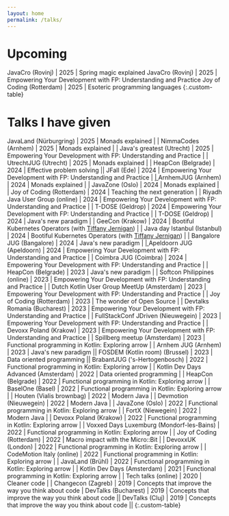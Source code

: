 ```yaml
---
layout: home
permalink: /talks/
---
```


<style>
.custom-table, th, td {
	border: 0px solid;
}
tr:nth-child(odd) {background-color: #B0C4DE;}

</style>
# Upcoming
JavaCro (Rovinj)							| 2025 | Spring magic explained
JavaCro (Rovinj)							| 2025 | Empowering Your Development with FP: Understanding and Practice
Joy of Coding (Rotterdam)					| 2025 | Esoteric programming languages
{:.custom-table}

# Talks I have given

JavaLand (Nürburgring)						| 2025 | Monads explained | | <a href="https://docs.google.com/presentation/d/1PpJEgxJ34zYC-aMkRx1krLn5fTQ6tUqcSvnZDxXVVpU/edit?usp=sharing" target="_blank" class="fa-solid fa-chalkboard"></a>
NimmaCodes (Arnhem)							| 2025 | Monads explained | | <a href="https://docs.google.com/presentation/d/18TObrPWmJtOHMbsdP5tfr6rOCuhzKYrgfNZ_z-ZACJo/edit?usp=sharing" target="_blank" class="fa-solid fa-chalkboard"></a>
Java's greatest (Utrecht)					| 2025 | Empowering Your Development with FP: Understanding and Practice | | <a href="https://docs.google.com/presentation/d/1MKt4J24bImDI6RbeTJk2rsivLTCtOtbCN9f0gVnp6B0/edit?usp=sharing" target="_blank" class="fa-solid fa-chalkboard"></a>
UtrechtJUG (Utrecht)						| 2025 | Monads explained | | <a href="https://docs.google.com/presentation/d/18TObrPWmJtOHMbsdP5tfr6rOCuhzKYrgfNZ_z-ZACJo/edit?usp=sharing" target="_blank" class="fa-solid fa-chalkboard"></a>
HeapCon	(Belgrade)							| 2024 | Effective problem solving || <a href="https://docs.google.com/presentation/d/1f2IqnZmztEAMsar6DhRElAQiqobiAV1W-f4h8XNrcao/edit?usp=sharing" target="_blank" class="fa-solid fa-chalkboard"></a>
JFall (Ede)									| 2024 | Empowering Your Development with FP: Understanding and Practice |  <a href="https://www.youtube.com/watch?v=F8iGVvAbeLg" target="_blank" class="fa-solid fa-video">| <a href="https://docs.google.com/presentation/d/1MKt4J24bImDI6RbeTJk2rsivLTCtOtbCN9f0gVnp6B0/edit?usp=sharing" target="_blank" class="fa-solid fa-chalkboard"></a>
ArnhemJUG (Arnhem)							| 2024 | Monads explained | | <a href="https://docs.google.com/presentation/d/18TObrPWmJtOHMbsdP5tfr6rOCuhzKYrgfNZ_z-ZACJo/edit?usp=sharing" target="_blank" class="fa-solid fa-chalkboard"></a>
JavaZone (Oslo)								| 2024 | Monads explained | <a href="https://vimeo.com/1006231190" target="_blank" class="fa-solid fa-video"></a> | <a href="https://docs.google.com/presentation/d/18TObrPWmJtOHMbsdP5tfr6rOCuhzKYrgfNZ_z-ZACJo/edit?usp=sharing" target="_blank" class="fa-solid fa-chalkboard"></a>
Joy of Coding (Rotterdam)					| 2024 | Teaching the next generation | <a href="https://www.youtube.com/watch?v=TFw3zPqlQjA&t=912s" target="_blank" class="fa-solid fa-video"></a> | <a href="https://docs.google.com/presentation/d/1y7Ca-w5-hYNMQKHfHAsthcApIkBOZq32KsXokqtGN7g/edit?usp=sharing" target="_blank" class="fa-solid fa-chalkboard"></a>
Riyadh Java User Group (online)				| 2024 | Empowering Your Development with FP: Understanding and Practice | <a href="https://www.youtube.com/live/RA909yYAoTc" target="_blank" class="fa-solid fa-video"></a> | <a href="https://tiesvandeven.gitlab.io/empower/" target="_blank" class="fa-solid fa-chalkboard"></a>
T-DOSE (Geldrop)							| 2024 | Empowering Your Development with FP: Understanding and Practice | | <a href="https://tiesvandeven.gitlab.io/empower/" target="_blank" class="fa-solid fa-chalkboard"></a>
T-DOSE (Geldrop)							| 2024 | Java's new paradigm											 | | <a href="https://tiesvandeven.gitlab.io/dopinjava2/" target="_blank" class="fa-solid fa-chalkboard"></a>
GeeCon (Krakow) 							| 2024 | Bootiful Kubernetes Operators (with <a href="https://tiffanyfay.dev/" target="_blank">Tiffany Jernigan</a>) | | <a href="https://docs.google.com/presentation/d/13pgQJGC6c854pDRW1TJFo4RFnjSIdXdX/edit#slide=id.p1" target="_blank" class="fa-solid fa-chalkboard"></a>
Java day Istanbul (Istanbul) 				| 2024 | Bootiful Kubernetes Operators (with <a href="https://tiffanyfay.dev/" target="_blank">Tiffany Jernigan</a>) | <a href="https://www.youtube.com/watch?v=KMfnBl1Pg0U&pp=ygUPVGllcyB2YW4gZGUgVkVu" target="_blank" class="fa-solid fa-video"></a> | <a href="https://docs.google.com/presentation/d/13pgQJGC6c854pDRW1TJFo4RFnjSIdXdX/edit#slide=id.p1" target="_blank" class="fa-solid fa-chalkboard"></a>
Bangalore JUG (Bangalore)					| 2024 | Java's new paradigm											 | <a href="https://www.youtube.com/watch?v=qR7G5hgumwU&si=ALeQ607qk8I9EQoY" target="_blank" class="fa-solid fa-video"> | <a href="https://tiesvandeven.gitlab.io/dopinjava2/" target="_blank" class="fa-solid fa-chalkboard"></a>
Apeldoorn JUG (Apeldoorn)					| 2024 | Empowering Your Development with FP: Understanding and Practice | | <a href="https://tiesvandeven.gitlab.io/empower/" target="_blank" class="fa-solid fa-chalkboard"></a>
Coimbra JUG (Coimbra)						| 2024 | Empowering Your Development with FP: Understanding and Practice | | <a href="https://tiesvandeven.gitlab.io/empower/" target="_blank" class="fa-solid fa-chalkboard"></a>
HeapCon	(Belgrade)							| 2023 | Java's new paradigm											 | <a href="https://www.youtube.com/watch?v=sI2Cel-EGww" target="_blank" class="fa-solid fa-video"></a> | <a href="https://tiesvandeven.gitlab.io/dopinjava2/" target="_blank" class="fa-solid fa-chalkboard"></a>
Softcon	Philippines (online)				| 2023 | Empowering Your Development with FP: Understanding and Practice | | <a href="https://tiesvandeven.gitlab.io/empower/" target="_blank" class="fa-solid fa-chalkboard"></a>
Dutch Kotlin User Group MeetUp (Amsterdam)	| 2023 | Empowering Your Development with FP: Understanding and Practice | | <a href="https://tiesvandeven.gitlab.io/empowerkotlin/" target="_blank" class="fa-solid fa-chalkboard"></a>
Joy of Coding (Rotterdam)					| 2023 | The wonder of Open Source | 									 | <a href="https://tiesvandeven.gitlab.io/wonderofopensource/" target="_blank" class="fa-solid fa-chalkboard"></a>
Devtalks Romania (Bucharest)				| 2023 | Empowering Your Development with FP: Understanding and Practice | | <a href="https://tiesvandeven.gitlab.io/empower/" target="_blank" class="fa-solid fa-chalkboard"></a>
FullStackConf JDriven (Nieuwegein)			| 2023 | Empowering Your Development with FP: Understanding and Practice | | <a href="https://tiesvandeven.gitlab.io/empower/" target="_blank" class="fa-solid fa-chalkboard"></a>
Devoxx Poland (Krakow)						| 2023 | Empowering Your Development with FP: Understanding and Practice | | <a href="https://tiesvandeven.gitlab.io/empower/" target="_blank" class="fa-solid fa-chalkboard"></a>
Spillberg meetup (Amsterdam)				| 2023 | Functional programming in Kotlin: Exploring arrow 	|																										| <a href="https://tiesvandeven.gitlab.io/fpinarrow/" target="_blank" class="fa-solid fa-chalkboard"></a>
Arnhem JUG (Arnhem)							| 2023 | Java's new paradigm								|| <a href="https://tiesvandeven.gitlab.io/dopinjava/" target="_blank" class="fa-solid fa-chalkboard"></a>
FOSDEM (Kotlin room) (Brussel)				| 2023 | Data oriented programming							|| <a href="https://tiesvandeven.gitlab.io/dop/" target="_blank" class="fa-solid fa-chalkboard"></a>
BrabantJUG ('s-Hertogenbosch)				| 2022 | Functional programming in Kotlin: Exploring arrow 	|																										| <a href="https://tiesvandeven.gitlab.io/fpinarrow/" target="_blank" class="fa-solid fa-chalkboard"></a>
Kotlin Dev Days Advanced (Amsterdam)		| 2022 | Data oriented programming							| <a href="https://www.youtube.com/watch?v=ixLMO4iPIHo" target="_blank" class="fa-solid fa-video"></a>	| <a href="https://tiesvandeven.gitlab.io/dop/" target="_blank" class="fa-solid fa-chalkboard"></a>
HeapCon (Belgrade) 							| 2022 | Functional programming in Kotlin: Exploring arrow 	|																										| <a href="https://tiesvandeven.gitlab.io/fpinarrow/" target="_blank" class="fa-solid fa-chalkboard"></a>
BaselOne (Basel)							| 2022 | Functional programming in Kotlin: Exploring arrow 	|																										| <a href="https://tiesvandeven.gitlab.io/fpinarrow/" target="_blank" class="fa-solid fa-chalkboard"></a>
Houten (Vialis brownbag)					| 2022 | Modern Java 										| 																										| <a href="https://tiesvandeven.gitlab.io/futureofjava/#/" target="_blank" class="fa-solid fa-chalkboard"	></a>
Devmotion (Nieuwegein)						| 2022 | Modern Java 										| 																										| <a href="https://tiesvandeven.gitlab.io/futureofjava/#/" target="_blank" class="fa-solid fa-chalkboard"	></a>
JavaZone (Oslo)								| 2022 | Functional programming in Kotlin: Exploring arrow	| <a href="https://vimeo.com/748031479" target="_blank" class="fa-solid fa-video"></a> | <a href="https://tiesvandeven.gitlab.io/fpinarrow/" target="_blank" class="fa-solid fa-chalkboard"></a>
FortX (Niewegein)							| 2022 | Modern Java 										| 																										| <a href="https://tiesvandeven.gitlab.io/futureofjava/#/" target="_blank" class="fa-solid fa-chalkboard"	></a>
Devoxx Poland (Krakow)						| 2022 | Functional programming in Kotlin: Exploring arrow 	| <a href="https://www.youtube.com/watch?v=8ZUlFnUL_wo" target="_blank" class="fa-solid fa-video"></a>	| <a href="https://tiesvandeven.gitlab.io/fpinarrow/" target="_blank" class="fa-solid fa-chalkboard"></a>
Voxxed Days Luxemburg (Mondorf-les-Bains)	| 2022 | Functional programming in Kotlin: Exploring arrow	| <a href="https://www.youtube.com/watch?v=xxePZQlNyYY" target="_blank" class="fa-solid fa-video"></a> 	| <a href="https://tiesvandeven.gitlab.io/fpinarrow/" target="_blank" class="fa-solid fa-chalkboard"></a>
Joy of Coding (Rotterdam)					| 2022 | Macro impact with the Micro::Bit 					| <a href="https://youtu.be/03TCjVdFV60?t=1257" target="_blank" class="fa-solid fa-video"></a>			| <a href="https://tiesvandeven.gitlab.io/macro-impact-with-microbit/#/" target="_blank" class="fa-solid fa-chalkboard"></a>
DevoxxUK (London)							| 2022 | Functional programming in Kotlin: Exploring arrow 	| <a href="https://www.youtube.com/watch?v=eFheAErqJzA" target="_blank" class="fa-solid fa-video"></a> 	| <a href="https://tiesvandeven.gitlab.io/fpinarrow/" target="_blank" class="fa-solid fa-chalkboard"></a>
CodeMotion Italy (online)					| 2022 | Functional programming in Kotlin: Exploring arrow 	|																										| <a href="https://tiesvandeven.gitlab.io/fpinarrow/" target="_blank" class="fa-solid fa-chalkboard"></a>
JavaLand (Brühl)							| 2022 | Functional programming in Kotlin: Exploring arrow 	|																										| <a href="https://tiesvandeven.gitlab.io/fpinarrow/" target="_blank" class="fa-solid fa-chalkboard"></a>
Kotlin Dev Days (Amsterdam) 				| 2021 | Functional programming in Kotlin: Exploring arrow 	| <a href="https://www.youtube.com/watch?v=Wojgv2MeMGU" target="_blank" class="fa-solid fa-video"></a>	| <a href="https://tiesvandeven.gitlab.io/fpinarrow/" target="_blank" class="fa-solid fa-chalkboard"></a>
Tech talks (online)							| 2020 | Cleaner code 										| <a href="https://youtu.be/k_BOlvkJrVg?t=2703" target="_blank" class="fa-solid fa-video"></a> 			| <a href="https://tiesvandeven.gitlab.io/techtalkskeynote/" target="_blank" class="fa-solid fa-chalkboard"></a>
Changecon (Zagreb)							| 2019 | Concepts that improve the way you think about code | <a href="https://www.youtube.com/watch?v=zcohV-P_9B8" target="_blank" class="fa-solid fa-video"></a>
DevTalks (Bucharest)						| 2019 | Concepts that improve the way you think about code	||
DevTalks (Cluj)								| 2019 | Concepts that improve the way you think about code	||
{:.custom-table}
